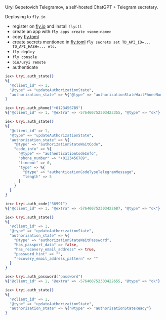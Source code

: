 Uryi Gepetovich Telegramov, a self-hosted ChatGPT + Telegram secretary.

Deploying to `fly.io`

- register on [fly.io](https://fly.io) and install `flyctl`
- create an app with `fly apps create <some-name>`
- copy [fly.toml](fly.toml)
- create secrets mentioned in [fly.toml](fly.toml) `fly secrets set TD_API_ID=... TD_API_HASH=... etc.`
- `fly deploy`
- `fly console`
- `bin/uryi remote`
- authenticate

```elixir
iex> Uryi.auth_state()
%{
  "@client_id" => 1,
  "@type" => "updateAuthorizationState",
  "authorization_state" => %{"@type" => "authorizationStateWaitPhoneNumber"}
}

iex> Uryi.auth_phone("+0123456789")
%{"@client_id" => 1, "@extra" => -576460752303423355, "@type" => "ok"}

iex> Uryi.auth_state()
%{
  "@client_id" => 1,
  "@type" => "updateAuthorizationState",
  "authorization_state" => %{
    "@type" => "authorizationStateWaitCode",
    "code_info" => %{
      "@type" => "authenticationCodeInfo",
      "phone_number" => "+0123456789",
      "timeout" => 0,
      "type" => %{
        "@type" => "authenticationCodeTypeTelegramMessage",
        "length" => 5
      }
    }
  }
}

iex> Uryi.auth_code("36991")
%{"@client_id" => 1, "@extra" => -576460752303422687, "@type" => "ok"}

iex> Uryi.auth_state()
%{
  "@client_id" => 1,
  "@type" => "updateAuthorizationState",
  "authorization_state" => %{
    "@type" => "authorizationStateWaitPassword",
    "has_passport_data" => false,
    "has_recovery_email_address" => true,
    "password_hint" => "",
    "recovery_email_address_pattern" => ""
  }
}

iex> Uryi.auth_password("password")
%{"@client_id" => 1, "@extra" => -576460752303422655, "@type" => "ok"}

iex> Uryi.auth_state()
%{
  "@client_id" => 1,
  "@type" => "updateAuthorizationState",
  "authorization_state" => %{"@type" => "authorizationStateReady"}
}
```
